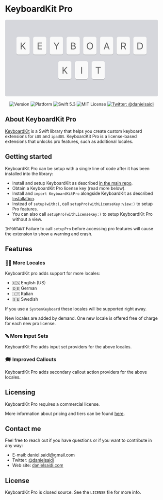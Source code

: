 # KeyboardKit Pro

<p align="center">
    <img src ="Resources/Logo.png" width=600 />
</p>

<p align="center">
    <img src="https://img.shields.io/github/v/release/KeyboardKit/KeyboardKit?color=%2300550&sort=semver" alt="Version" />
    <img src="https://img.shields.io/cocoapods/p/KeyboardKit.svg?style=flat" alt="Platform" />
    <img src="https://img.shields.io/badge/Swift-5.3-orange.svg" alt="Swift 5.3" />
    <img src="https://img.shields.io/github/license/KeyboardKit/KeyboardKit" alt="MIT License" />
    <a href="https://twitter.com/danielsaidi">
        <img src="https://img.shields.io/badge/contact-@danielsaidi-blue.svg?style=flat" alt="Twitter: @danielsaidi" />
    </a>
</p>


## About KeyboardKit Pro

[KeyboardKit][KeyboardKit] is a Swift library that helps you create custom keyboard extensions for `iOS` and `ipadOS`.  KeyboardKit Pro is a license-based extensions that unlocks pro features, such as additional locales.


## Getting started

KeyboardKit Pro can be setup with a single line of code after it has been installed into the library:

* Install and setup KeyboardKit as described [in the main repo][KeyboardKit].
* Obtain a KeyboardKit Pro license key (read more below).
* Install and `import KeyboardKitPro` alongside KeyboardKit as described [Installation].
* Instead of `setup(with:)`, call `setupPro(withLicenseKey:view:)` to setup Pro features. 
* You can also call `setupPro(withLicenseKey:)` to setup KeyboardKit Pro without a view.

`IMPORTANT` Failure to call `setupPro` before accessing pro features will cause the extension to show a warning and crash.


## Features

### 🏳️‍🌈 More Locales

KeyboardKit pro adds support for more locales:

* 🇺🇸 English (US)
* 🇩🇪 German
* 🇮🇹 Italian
* 🇸🇪 Swedish 

If you use a `SystemKeyboard` these locales will be supported right away.

New locales are added by demand. One new locale is offered free of charge for each new pro license.

### 🔤 More Input Sets

KeyboardKit Pro adds input set providers for the above locales.

### 🗯 Improved Callouts

KeyboardKit Pro adds secondary callout action providers for the above locales.


## Licensing

KeyboardKit Pro requires a commercial license. 

More information about pricing and tiers can be found [here][Licenses].


## Contact me

Feel free to reach out if you have questions or if you want to contribute in any way:

* E-mail: [daniel.saidi@gmail.com][Email]
* Twitter: [@danielsaidi][Twitter]
* Web site: [danielsaidi.com][Website]


## License

KeyboardKit Pro is closed source. See the `LICENSE` file for more info.

[KeyboardKit]: https://github.com/KeyboardKit/KeyboardKit

[Website]: https://getkeyboardkit.com
[Licenses]: https://getkeyboardkit.com/pro

[Installation]: https://github.com/KeyboardKit/KeyboardKit/blob/master/readmes/Installation.md
[Troubleshooting]: https://github.com/KeyboardKit/KeyboardKit/blob/master/readmes/Troubleshooting.md

[Email]: mailto:daniel.saidi@gmail.com
[Twitter]: http://www.twitter.com/danielsaidi
[Website]: http://www.danielsaidi.com
